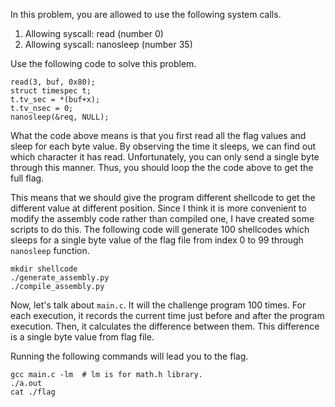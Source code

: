 In this problem, you are allowed to use the following system calls.
1. Allowing syscall: read (number 0)
2. Allowing syscall: nanosleep (number 35)

Use the following code to solve this problem.
```
read(3, buf, 0x80);
struct timespec t;
t.tv_sec = *(buf+x);
t.tv_nsec = 0;
nanosleep(&req, NULL);
```

What the code above means is that you first read all the flag values and sleep for each byte value.
By observing the time it sleeps, we can find out which character it has read.
Unfortunately, you can only send a single byte through this manner.
Thus, you should loop the the code above to get the full flag.

This means that we should give the program different shellcode to get the different value at different position.
Since I think it is more convenient to modify the assembly code rather than compiled one, I have created some scripts to do this.
The following code will generate 100 shellcodes which sleeps for a single byte value of the flag file from index 0 to 99 through `nanosleep` function.
```
mkdir shellcode
./generate_assembly.py
./compile_assembly.py
```

Now, let's talk about `main.c`.
It will the challenge program 100 times.
For each execution, it records the current time just before and after the program execution.
Then, it calculates the difference between them. This difference is a single byte value from flag file.

Running the following commands will lead you to the flag.
```
gcc main.c -lm  # lm is for math.h library.
./a.out
cat ./flag
```